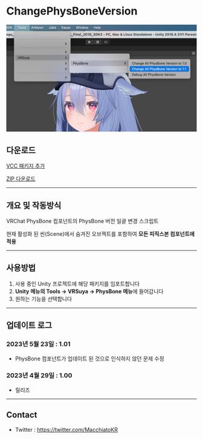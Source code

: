 # ChangePhysBoneVersion

![Menu](https://github.com/crestudio/ChangePhysBoneVersion/blob/master/Image/VRSuya_ChangePhysBoneVersion_Menu.jpg?raw=true)

## 다운로드

[VCC 패키지 추가](vcc://vpm/addRepo?url=https://macchiato.kr/vpm/vpm.json)

[ZIP 다운로드](https://github.com/crestudio/AvatarSettingUpdater/releases)

___

## 개요 및 작동방식

VRChat PhysBone 컴포넌트의 PhysBone 버전 일괄 변경 스크립트

현재 활성화 된 씬(Scene)에서 숨겨진 오브젝트를 포함하여 **모든 피직스본 컴포넌트에 적용**

___

## 사용방법

1. 사용 중인 Unity 프로젝트에 해당 패키지를 임포트합니다
1. **Unity 메뉴의 Tools → VRSuya → PhysBone 메뉴**에 들어갑니다
1. 원하는 기능을 선택합니다

___

## 업데이트 로그

### 2023년 5월 23일 : 1.01

+ PhysBone 컴포넌트가 업데이트 된 것으로 인식하지 않던 문제 수정

### 2023년 4월 29일 : 1.00

+ 릴리즈

---

## Contact

- Twitter : https://twitter.com/MacchiatoKR